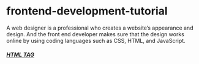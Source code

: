 # frontend-development-tutorial
A web designer is a professional who creates a website’s appearance and design. And the front end developer makes sure that the design works online by using coding languages such as CSS, HTML, and JavaScript.
<h5>
  <a href="https://developer.mozilla.org/en-US/docs/Web/HTML/Element/a" target="_blank" rel="noreferrer">HTML TAG</a>
</h5>
